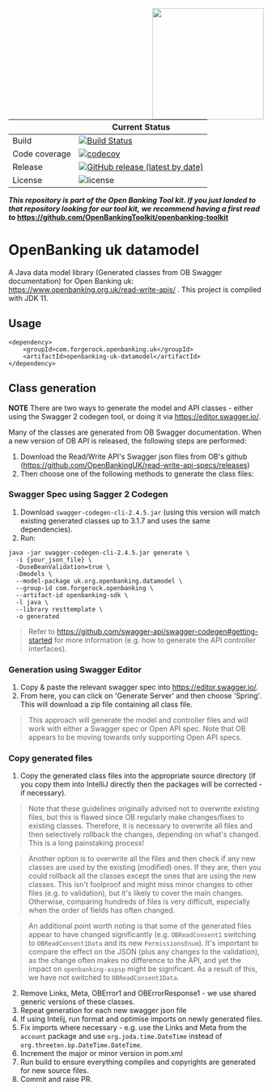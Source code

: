 [<img src="https://raw.githubusercontent.com/ForgeRock/forgerock-logo-dev/master/Logo-fr-dev.png" align="right" width="220px"/>](https://developer.forgerock.com/)

| |Current Status|
|---|---|
|Build|[![Build Status](https://img.shields.io/endpoint.svg?url=https%3A%2F%2Factions-badge.atrox.dev%2FOpenBankingToolkit%2Fopenbanking-uk-datamodel%2Fbadge%3Fref%3Dmaster&style=flat)](https://actions-badge.atrox.dev/OpenBankingToolkit/openbanking-uk-datamodel/goto?ref=master)|
|Code coverage|[![codecov](https://codecov.io/gh/OpenBankingToolkit/openbanking-uk-datamodel/branch/master/graph/badge.svg)](https://codecov.io/gh/OpenBankingToolkit/openbanking-uk-datamodel)
|Release|[![GitHub release (latest by date)](https://img.shields.io/github/v/release/OpenBankingToolkit/openbanking-uk-datamodel.svg)](https://img.shields.io/github/v/release/OpenBankingToolkit/openbanking-uk-datamodel)
|License|![license](https://img.shields.io/github/license/ACRA/acra.svg)|

**_This repository is part of the Open Banking Tool kit. If you just landed to that repository looking for our tool kit,_
_we recommend having a first read to_ https://github.com/OpenBankingToolkit/openbanking-toolkit**

# OpenBanking uk datamodel
A Java data model library (Generated classes from OB Swagger documentation) for Open Banking uk: https://www.openbanking.org.uk/read-write-apis/  .
This project is compiled with JDK 11.

## Usage
```
<dependency>
    <groupId>com.forgerock.openbanking.uk</groupId>
    <artifactId>openbanking-uk-datamodel</artifactId>
</dependency>

```

## Class generation

**NOTE** There are two ways to generate the model and API classes - either using the Swagger 2 codegen tool, or doing it via https://editor.swagger.io/.

Many of the classes are generated from OB Swagger documentation. When a new version of OB API is released,
the following steps are performed:
1. Download the Read/Write API's Swagger json files from OB's github (https://github.com/OpenBankingUK/read-write-api-specs/releases)
1. Then choose one of the following methods to generate the class files:

### Swagger Spec using Sagger 2 Codegen
1. Download `swagger-codegen-cli-2.4.5.jar` (using this version will match existing generated classes up to 3.1.7 and uses the same dependencies).
1. Run:
```   
java -jar swagger-codegen-cli-2.4.5.jar generate \
  -i {your_json_file} \
  -DuseBeanValidation=true \
  -Dmodels \
  --model-package uk.org.openbanking.datamodel \
  --group-id com.forgerock.openbanking \
  --artifact-id openbanking-sdk \
  -l java \
  --library resttemplate \
  -o generated
```
> Refer to https://github.com/swagger-api/swagger-codegen#getting-started for more information (e.g. how to generate the API controller interfaces).

### Generation using Swagger Editor
1. Copy & paste the relevant swagger spec into https://editor.swagger.io/.
1. From here, you can click on 'Generate Server' and then choose 'Spring'. This will download a zip file containing all class file.

> This approach will generate the model and controller files and will work with either a Swagger spec or Open API spec. Note that OB appears to be moving
> towards only supporting Open API specs.

### Copy generated files

1. Copy the generated class files into the appropriate source directory (if you copy them into IntelliJ directly then the packages will be corrected - if necessary).
   
> Note that these guidelines originally advised not to overwrite existing files, but this is flawed since OB regularly make changes/fixes to existing classes.
> Therefore, it is necessary to overwrite all files and then selectively rollback the changes, depending on what's changed. This is a long painstaking process!

> Another option is to overwrite all the files and then check if any new classes are used by the existing (modified) ones. If they are, then you could rollback
> all the classes except the ones that are using the new classes. This isn't foolproof and might miss minor changes to other files (e.g. to validation), but it's
> likely to cover the main changes. Otherwise, comparing hundreds of files is very difficult, especially when the order of fields has often changed.

> An additional point worth noting is that some of the generated files appear to have changed significantly (e.g. `OBReadConsent1` switching to
> `OBReadConsent1Data` and its new `PermissionsEnum`). It's important to compare the effect on the JSON (plus any changes to the validation), as the
> change often makes no difference to the API, and yet the impact on `openbanking-aspsp` might be significant. As a result of this, we have not switched to
> `OBReadConsent1Data`.
2. Remove Links, Meta, OBError1 and OBErrorResponse1 - we use shared generic versions of these classes.
1. Repeat generation for each new swagger json file
1. If using Intelij, run format and optimise imports on newly generated files.
1. Fix imports where necessary - e.g. use the Links and Meta from the `account` package and use `org.joda.time.DateTime` instead of `org.threeten.bp.DateTime.DateTime`.
1. Increment the major or minor version in pom.xml
1. Run build to ensure everything compiles and copyrights are generated for new source files.
1. Commit and raise PR.  
